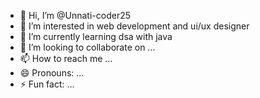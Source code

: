 - 👋 Hi, I’m @Unnati-coder25
- 👀 I’m interested in web development and ui/ux designer
- 🌱 I’m currently learning dsa with java
- 💞️ I’m looking to collaborate on ...
- 📫 How to reach me ...
- 😄 Pronouns: ...
- ⚡ Fun fact: ...

<!---
Unnati-coder25/Unnati-coder25 is a ✨ special ✨ repository because its `README.md` (this file) appears on your GitHub profile.
You can click the Preview link to take a look at your changes.
--->
